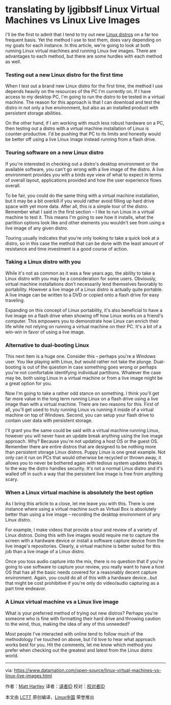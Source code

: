 translating by ljgibbslf
Linux Virtual Machines vs Linux Live Images
======
I'll be the first to admit that I tend to try out new [Linux distros][1] on a far too frequent basis. Yet the method I use to test them, does vary depending on my goals for each instance. In this article, we're going to look at both running Linux virtual machines and running Linux live images. There are advantages to each method, but there are some hurdles with each method as well.

### Testing out a new Linux distro for the first time

When I test out a brand new Linux distro for the first time, the method I use depends heavily on the resources of the PC I'm currently on. If I have access to my desktop PC, I'm going to run the distro to be tested in a virtual machine. The reason for this approach is that I can download and test the distro in not only a live environment, but also as an installed product with persistent storage abilities.

On the other hand, if I am working with much less robust hardware on a PC, then testing out a distro with a virtual machine installation of Linux is counter-productive. I'd be pushing that PC to its limits and honestly would be better off using a live Linux image instead running from a flash drive.

### Touring software on a new Linux distro

If you're interested in checking out a distro's desktop environment or the available software, you can't go wrong with a live image of the distro. A live environment provides you with a birds eye view of what to expect in terms of overall layout, applications provided and how the user experience flows overall.

To be fair, you could do the same thing with a virtual machine installation, but it may be a bit overkill if you would rather avoid filling up hard drive space with yet more data. After all, this is a simple tour of the distro. Remember what I said in the first section – I like to run Linux in a virtual machine to test it. This means I'm going to see how it installs, what the partition options look like and other elements you wouldn't see from using a live image of any given distro.

Touring usually indicates that you're only looking to take a quick look at a distro, so in this case the method that can be done with the least amount of resistance and time investment is a good course of action.

### Taking a Linux distro with you

While it's not as common as it was a few years ago, the ability to take a Linux distro with you may be a consideration for some users. Obviously, virtual machine installations don't necessarily lend themselves favorably to portability. However a live image of a Linux distro is actually quite portable. A live image can be written to a DVD or copied onto a flash drive for easy traveling.

Expanding on this concept of Linux portability, it's also beneficial to have a live image on a flash drive when showing off how Linux works on a friend's computer. This empowers you to demonstrate how Linux can enrich their life while not relying on running a virtual machine on their PC. It's a bit of a win-win in favor of using a live image.

### Alternative to dual-booting Linux

This next item is a huge one. Consider this – perhaps you're a Windows user. You like playing with Linux, but would rather not take the plunge. Dual-booting is out of the question in case something goes wrong or perhaps you're not comfortable identifying individual partitions. Whatever the case may be, both using Linux in a virtual machine or from a live image might be a great option for you.

Now I'm going to take a rather odd stance on something. I think you'll get far more value in the long term running Linux on a flash drive using a live image than with a virtual machine. There are two reasons for this. First of all, you'll get used to truly running Linux vs running it inside of a virtual machine on top of Windows. Second, you can setup your flash drive to contain user data with persistent storage.

I'll grant you the same could be said with a virtual machine running Linux, however you will never have an update break anything using the live image approach. Why? Because you're not updating a host OS or the guest OS. Remember there are entire distros that are designed to be nothing more than persistent storage Linux distros. Puppy Linux is one great example. Not only can it run on PCs that would otherwise be recycled or thrown away, it allows you to never be bothered again with tedious system updates thanks to the way the distro handles security. It's not a normal Linux distro and it's walled off in such a way that the persistent live image is free from anything scary.

### When a Linux virtual machine is absolutely the best option

As I bring this article to a close, let me leave you with this. There is one instance where using a virtual machine such as Virtual Box is absolutely better than using a live image – recording the desktop environment of any Linux distro.

For example, I make videos that provide a tour and review of a variety of Linux distros. Doing this with live images would require me to capture the screen with a hardware device or install a software capture device from the live image's repositories. Clearly, a virtual machine is better suited for this job than a live image of a Linux distro.

Once you toss audio capture into the mix, there is no question that if you're going to use software to capture your review, you really want to have a host OS that has all the basic needs covered for a reasonably decent capture environment. Again, you could do all of this with a hardware device...but that might be cost prohibitive if you're only do video/audio capturing as a part time endeavor.

### A Linux virtual machine vs a Linux live image

What is your preferred method of trying out new distros? Perhaps you're someone who is fine with formatting their hard drive and throwing caution to the wind, thus, making the idea of any of this unneeded?

Most people I've interacted with online tend to follow much of the methodology I've touched on above, but I'd love to hear what approach works best for you. Hit the comments, let me know which method you prefer when checking out the greatest and latest from the Linux distro world.

--------------------------------------------------------------------------------

via: https://www.datamation.com/open-source/linux-virtual-machines-vs-linux-live-images.html

作者：[Matt Hartley][a]
译者：[译者ID](https://github.com/译者ID)
校对：[校对者ID](https://github.com/校对者ID)

本文由 [LCTT](https://github.com/LCTT/TranslateProject) 原创编译，[Linux中国](https://linux.cn/) 荣誉推出

[a]:https://www.datamation.com/author/Matt-Hartley-3080.html
[1]:https://www.datamation.com/open-source/best-linux-distro.html
